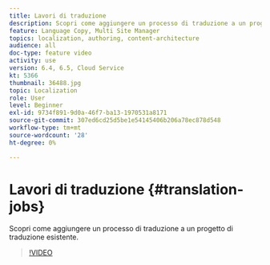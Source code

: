 ```yaml
---
title: Lavori di traduzione
description: Scopri come aggiungere un processo di traduzione a un progetto di traduzione esistente.
feature: Language Copy, Multi Site Manager
topics: localization, authoring, content-architecture
audience: all
doc-type: feature video
activity: use
version: 6.4, 6.5, Cloud Service
kt: 5366
thumbnail: 36488.jpg
topic: Localization
role: User
level: Beginner
exl-id: 9734f891-9d0a-46f7-ba13-1970531a8171
source-git-commit: 307ed6cd25d5be1e54145406b206a78ec878d548
workflow-type: tm+mt
source-wordcount: '28'
ht-degree: 0%

---
```


# Lavori di traduzione {#translation-jobs}

Scopri come aggiungere un processo di traduzione a un progetto di traduzione esistente.

>[!VIDEO](https://video.tv.adobe.com/v/36488?quality=12&learn=on)
